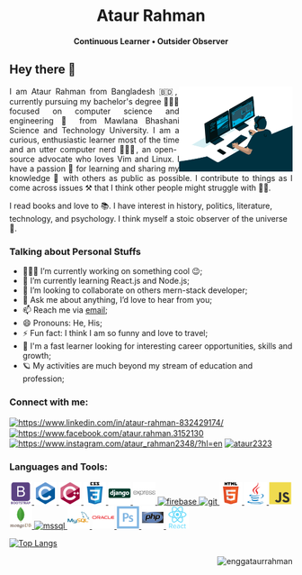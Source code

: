 
<h1 align="center">Ataur Rahman</h1>
<h4 align="center"> Continuous Learner • Outsider Observer </h4>
<!-- <p align="center"> <tt><a href="https://www.ataurrahman.com/">www.ataurrahman.com</a></tt></a> </p>
 -->

## Hey there 👋
<div>
<div>
<img align="right" alt="GIF" src="img/programmer.gif?raw=true" width="40%" />
</div>
<p style="text-align:justify">
I am Ataur Rahman from Bangladesh 🇧🇩, currently pursuing my bachelor's degree 👨🏽‍🎓 focused on computer science and engineering 🚀 from Mawlana Bhashani Science and Technology University. I am a curious, enthusiastic learner most of the time and an utter computer nerd 👨🏽‍💻, an open-source advocate who loves Vim and Linux. I have a passion 💝 for learning and sharing my knowledge 💪 with others as public as possible. I contribute to things as I come across issues ⚒️ that I think other people might struggle with 🏋️‍♂️.

I read books and love to 📚. I have interest in history, politics, literature, technology, and psychology. I think myself a stoic observer of the universe 🔭.

</p>
</div>

### Talking about Personal Stuffs

- 👨🏽‍💻 I’m currently working on something cool :wink:;
- 🌱 I’m currently learning React.js and Node.js;
- 👯 I’m looking to collaborate on others mern-stack developer;
- 💬 Ask me about anything, I’d love to hear from you;
- 📫 Reach me via [email](mailto:ataur2323@gmail.com);
- 😄 Pronouns: He, His;
- ⚡ Fun fact: I think I am so funny and love to travel;
- 💪 I'm a fast learner looking for interesting career opportunities, skills and growth;
- 🪐 My activities are much beyond my stream of education and profession;


<h3 align="left">Connect with me:</h3>
<p align="left">
<a href="https://linkedin.com/in/https://www.linkedin.com/in/ataur-rahman-832429174/" target="blank"><img align="center" src="https://raw.githubusercontent.com/rahuldkjain/github-profile-readme-generator/master/src/images/icons/Social/linked-in-alt.svg" alt="https://www.linkedin.com/in/ataur-rahman-832429174/" height="30" width="40" /></a>
<a href="https://fb.com/https://www.facebook.com/ataur.rahman.3152130" target="blank"><img align="center" src="https://raw.githubusercontent.com/rahuldkjain/github-profile-readme-generator/master/src/images/icons/Social/facebook.svg" alt="https://www.facebook.com/ataur.rahman.3152130" height="30" width="40" /></a>
<a href="https://instagram.com/https://www.instagram.com/ataur_rahman2348/?hl=en" target="blank"><img align="center" src="https://raw.githubusercontent.com/rahuldkjain/github-profile-readme-generator/master/src/images/icons/Social/instagram.svg" alt="https://www.instagram.com/ataur_rahman2348/?hl=en" height="30" width="40" /></a>
<a href="https://codeforces.com/profile/ataur2323" target="blank"><img align="center" src="https://cdn.jsdelivr.net/npm/simple-icons@3.0.1/icons/codeforces.svg" alt="ataur2323" height="30" width="40" /></a>
</p>

<h3 align="left">Languages and Tools:</h3>
<p align="left"> <a href="https://getbootstrap.com" target="_blank"> <img src="https://raw.githubusercontent.com/devicons/devicon/master/icons/bootstrap/bootstrap-plain-wordmark.svg" alt="bootstrap" width="40" height="40"/> </a> <a href="https://www.cprogramming.com/" target="_blank"> <img src="https://raw.githubusercontent.com/devicons/devicon/master/icons/c/c-original.svg" alt="c" width="40" height="40"/> </a> <a href="https://www.w3schools.com/cpp/" target="_blank"> <img src="https://raw.githubusercontent.com/devicons/devicon/master/icons/cplusplus/cplusplus-original.svg" alt="cplusplus" width="40" height="40"/> </a> <a href="https://www.w3schools.com/css/" target="_blank"> <img src="https://raw.githubusercontent.com/devicons/devicon/master/icons/css3/css3-original-wordmark.svg" alt="css3" width="40" height="40"/> </a> <a href="https://www.djangoproject.com/" target="_blank"> <img src="https://raw.githubusercontent.com/devicons/devicon/master/icons/django/django-original.svg" alt="django" width="40" height="40"/> </a> <a href="https://expressjs.com" target="_blank"> <img src="https://raw.githubusercontent.com/devicons/devicon/master/icons/express/express-original-wordmark.svg" alt="express" width="40" height="40"/> </a> <a href="https://firebase.google.com/" target="_blank"> <img src="https://www.vectorlogo.zone/logos/firebase/firebase-icon.svg" alt="firebase" width="40" height="40"/> </a> <a href="https://git-scm.com/" target="_blank"> <img src="https://www.vectorlogo.zone/logos/git-scm/git-scm-icon.svg" alt="git" width="40" height="40"/> </a> <a href="https://www.w3.org/html/" target="_blank"> <img src="https://raw.githubusercontent.com/devicons/devicon/master/icons/html5/html5-original-wordmark.svg" alt="html5" width="40" height="40"/> </a> <a href="https://www.java.com" target="_blank"> <img src="https://raw.githubusercontent.com/devicons/devicon/master/icons/java/java-original.svg" alt="java" width="40" height="40"/> </a> <a href="https://developer.mozilla.org/en-US/docs/Web/JavaScript" target="_blank"> <img src="https://raw.githubusercontent.com/devicons/devicon/master/icons/javascript/javascript-original.svg" alt="javascript" width="40" height="40"/> </a> <a href="https://www.mongodb.com/" target="_blank"> <img src="https://raw.githubusercontent.com/devicons/devicon/master/icons/mongodb/mongodb-original-wordmark.svg" alt="mongodb" width="40" height="40"/> </a> <a href="https://www.microsoft.com/en-us/sql-server" target="_blank"> <img src="https://www.svgrepo.com/show/303229/microsoft-sql-server-logo.svg" alt="mssql" width="40" height="40"/> </a> <a href="https://www.mysql.com/" target="_blank"> <img src="https://raw.githubusercontent.com/devicons/devicon/master/icons/mysql/mysql-original-wordmark.svg" alt="mysql" width="40" height="40"/> </a> <a href="https://www.oracle.com/" target="_blank"> <img src="https://raw.githubusercontent.com/devicons/devicon/master/icons/oracle/oracle-original.svg" alt="oracle" width="40" height="40"/> </a> <a href="https://www.photoshop.com/en" target="_blank"> <img src="https://raw.githubusercontent.com/devicons/devicon/master/icons/photoshop/photoshop-line.svg" alt="photoshop" width="40" height="40"/> </a> <a href="https://www.php.net" target="_blank"> <img src="https://raw.githubusercontent.com/devicons/devicon/master/icons/php/php-original.svg" alt="php" width="40" height="40"/> </a> <a href="https://reactjs.org/" target="_blank"> <img src="https://raw.githubusercontent.com/devicons/devicon/master/icons/react/react-original-wordmark.svg" alt="react" width="40" height="40"/> </a> </p>

[![Top Langs](https://github-readme-stats.vercel.app/api/top-langs/?username=anuraghazra&langs_count=8)](https://github.com/anuraghazra/github-readme-stats)

<p align="right"
 width="40%">&nbsp;<img align="center" src="https://github-readme-stats.vercel.app/api?username=enggataurrahman&show_icons=true&locale=en" alt="enggataurrahman" /></p>



